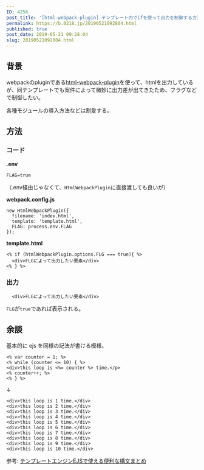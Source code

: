 ```yaml
---
ID: 4256
post_title: '[html-webpack-plugin] テンプレート内でifを使って出力を制御する方法'
permalink: https://b.0218.jp/20190521092804.html
published: true
post_date: 2019-05-21 09:28:04
slug: 20190521092804.html
---
```

<h2>背景</h2>

webpackのpluginである<a href="https://github.com/jantimon/html-webpack-plugin">html-webpack-plugin</a>を使って、htmlを出力しているが、同テンプレートでも案件によって微妙に出力差が出てきたため、フラグなどで制御したい。

各種モジュールの導入方法などは割愛する。

<h2>方法</h2>

<h3>コード</h3>

<strong>.env</strong>

<pre><code class="env">FLAG=true
</code></pre>

（.env経由じゃなくて、<code>HtmlWebpackPlugin</code>に直接渡しても良いが）

<strong>webpack.config.js</strong>

<pre><code class="js">new HtmlWebpackPlugin({
  filename: 'index.html',
  template: 'template.html',
  FLAG: process.env.FLAG
});
</code></pre>

<strong>template.html</strong>

<pre><code class="html">&lt;% if (htmlWebpackPlugin.options.FLG === true){ %&gt;
  &lt;div&gt;FLGによって出力したい要素&lt;/div&gt;
&lt;% } %&gt;
</code></pre>

<h3>出力</h3>

<pre><code class="html">  &lt;div&gt;FLGによって出力したい要素&lt;/div&gt;
</code></pre>

<code>FLG</code>が<code>true</code>であれば表示される。

<h2>余談</h2>

基本的に ejs を同様の記法が書ける模様。

<pre><code class="ejs">&lt;% var counter = 1; %&gt;
&lt;% while (counter &lt;= 10) { %&gt;
&lt;div&gt;this loop is &lt;%= counter %&gt; time.&lt;/p&gt;
&lt;% counter++; %&gt;
&lt;% } %&gt;
</code></pre>

↓

<pre><code class="html">&lt;div&gt;this loop is 1 time.&lt;/div&gt;
&lt;div&gt;this loop is 2 time.&lt;/div&gt;
&lt;div&gt;this loop is 3 time.&lt;/div&gt;
&lt;div&gt;this loop is 4 time.&lt;/div&gt;
&lt;div&gt;this loop is 5 time.&lt;/div&gt;
&lt;div&gt;this loop is 6 time.&lt;/div&gt;
&lt;div&gt;this loop is 7 time.&lt;/div&gt;
&lt;div&gt;this loop is 8 time.&lt;/div&gt;
&lt;div&gt;this loop is 9 time.&lt;/div&gt;
&lt;div&gt;this loop is 10 time.&lt;/div&gt;
</code></pre>

参考: <a href="https://qiita.com/y_hokkey/items/31f1daa6cecb5f4ea4c9">テンプレートエンジンEJSで使える便利な構文まとめ</a>